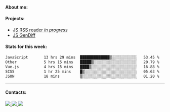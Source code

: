 #### About me:

#### Projects:
- [JS RSS reader *in progress*](https://github.com/GKoil/frontend-project-lvl3)
- [JS GenDiff](https://github.com/GKoil/GenDiff)

#### Stats for this week:
<!--START_SECTION:waka-->

```txt
JavaScript       13 hrs 29 mins  █████████████▒░░░░░░░░░░░   53.45 %
Other            5 hrs 15 mins   █████▒░░░░░░░░░░░░░░░░░░░   20.79 %
Vue.js           4 hrs 15 mins   ████▒░░░░░░░░░░░░░░░░░░░░   16.88 %
SCSS             1 hr 25 mins    █▒░░░░░░░░░░░░░░░░░░░░░░░   05.63 %
JSON             18 mins         ▒░░░░░░░░░░░░░░░░░░░░░░░░   01.20 %
```

<!--END_SECTION:waka-->
---
#### Contacts:

<a target='_blank' title='LinkedIn' href="https://www.linkedin.com/in/gkoil/">
  <img src="https://img.shields.io/badge/LinkedIn-0077B5?style=for-the-badge&logo=linkedin&logoColor=white" />
</a>
<a target='_blank' title='Telegram' href="https://t.me/gkoil">
  <img src="https://img.shields.io/badge/Telegram-2CA5E0?style=for-the-badge&logo=telegram&logoColor=white" />
</a>
<a target='_blank' title='Gmail' href="mailto: gk.grigorev@gmail.com">
  <img src="https://img.shields.io/badge/Gmail-D14836?style=for-the-badge&logo=gmail&logoColor=white" />
</a>

